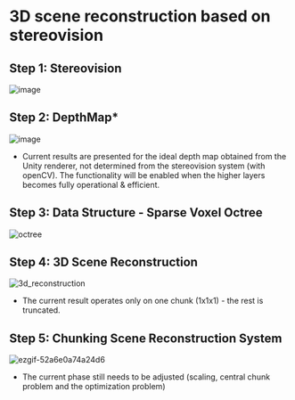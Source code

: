 # 3D scene reconstruction based on stereovision
## Step 1: Stereovision
![image](https://github.com/user-attachments/assets/ecfd491c-b0e6-4ae7-95f9-03901d1cc062)


## Step 2: DepthMap*
![image](https://github.com/user-attachments/assets/a5899b8e-c8ba-48d4-b140-6f0b52bb0d48)
* Current results are presented for the ideal depth map obtained from the Unity renderer, not determined from the stereovision system (with openCV). 
The functionality will be enabled when the higher layers becomes fully operational & efficient. 


## Step 3: Data Structure - Sparse Voxel Octree
![octree](https://github.com/user-attachments/assets/668a73ad-e7b8-445b-9fa8-c22b69892ff5)


## Step 4: 3D Scene Reconstruction
![3d_reconstruction](https://github.com/user-attachments/assets/f7198e6c-7c56-439f-b1c0-57baae892e46)
* The current result operates only on one chunk (1x1x1) - the rest is truncated. 

## Step 5: Chunking Scene Reconstruction System
![ezgif-52a6e0a74a24d6](https://github.com/user-attachments/assets/5f08780c-bbda-4bc4-bcf9-fe92528fa6ac)
* The current phase still needs to be adjusted (scaling, central chunk problem and the optimization problem)
